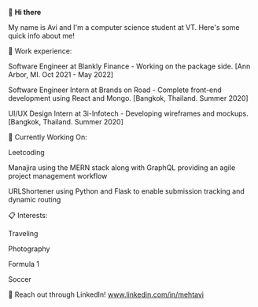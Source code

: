 👋 **Hi there**

My name is Avi and I'm a computer science student at VT. Here's some quick info about me!

🚀 Work experience:

Software Engineer at Blankly Finance - Working on the package side.  [Ann Arbor, MI. Oct 2021 - May 2022]

Software Engineer Intern at Brands on Road - Complete front-end development using React and Mongo. [Bangkok, Thailand. Summer 2020]

UI/UX Design Intern at 3i-Infotech - Developing wireframes and mockups. [Bangkok, Thailand. Summer 2020]

📍 Currently Working On:

Leetcoding

Manajira using the MERN stack along with GraphQL providing an agile project management workflow

URLShortener using Python and Flask to enable submission tracking and dynamic routing

📋 Interests:

Traveling

Photography

Formula 1

Soccer

💬 Reach out through LinkedIn! www.linkedin.com/in/mehtavi
